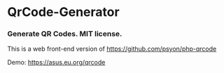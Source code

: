# QrCode-Generator

### Generate QR Codes. MIT license.

This is a web front-end version of https://github.com/psyon/php-qrcode

Demo: https://asus.eu.org/qrcode

